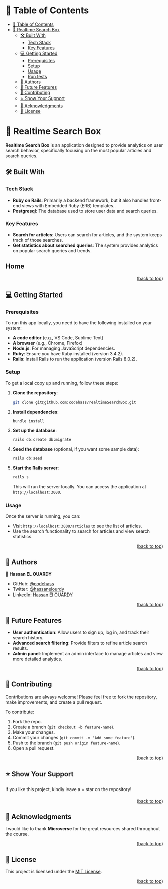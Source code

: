 <!-- TABLE OF CONTENTS -->

# 📗 Table of Contents

- [📗 Table of Contents](#-table-of-contents)
- [📖 Realtime Search Box](#-realtime-search-box-)
  - [🛠 Built With](#-built-with-)
    - [Tech Stack](#tech-stack-)
    - [Key Features](#key-features-)
  - [💻 Getting Started](#-getting-started-)
    - [Prerequisites](#prerequisites)
    - [Setup](#setup)
    - [Usage](#usage)
    - [Run tests](#run-tests)
  - [👥 Authors](#-authors-)
  - [🔭 Future Features](#-future-features-)
  - [🤝 Contributing](#-contributing-)
  - [⭐️ Show Your Support](#️-show-your-support-)
  - [🙏 Acknowledgments](#-acknowledgments-)
  - [📝 License](#-license-)

<!-- PROJECT DESCRIPTION -->

# 📖 Realtime Search Box <a name="about-project"></a>

**Realtime Search Box** is an application designed to provide analytics on user search behavior, specifically focusing on the most popular articles and search queries.

## 🛠 Built With <a name="built-with"></a>

### Tech Stack <a name="tech-stack"></a>
  - **Ruby on Rails**: Primarily a backend framework, but it also handles front-end views with Embedded Ruby (ERB) templates..
  - **Postgresql**: The database used to store user data and search queries.

### Key Features <a name="key-features"></a>
- **Search for articles**: Users can search for articles, and the system keeps track of those searches.
- **Get statistics about searched queries**: The system provides analytics on popular search queries and trends.

## Home 
<p align="right">(<a href="#readme-top">back to top</a>)</p>

<!-- GETTING STARTED -->

## 💻 Getting Started <a name="getting-started"></a>

### Prerequisites

To run this app locally, you need to have the following installed on your system:

- **A code editor** (e.g., VS Code, Sublime Text)
- **A browser** (e.g., Chrome, Firefox)
- **Node.js**: For managing JavaScript dependencies.
- **Ruby**: Ensure you have Ruby installed (version 3.4.2).
- **Rails**: Install Rails to run the application (version Rails 8.0.2).

### Setup

To get a local copy up and running, follow these steps:

1. **Clone the repository**:
    ```bash
    git clone git@github.com:codehass/realtimeSearchBox.git
    ```

2. **Install dependencies**:
    ```bash
    bundle install
    ```

3. **Set up the database**:
    ```bash
    rails db:create db:migrate
    ```

4. **Seed the database** (optional, if you want some sample data):
    ```bash
    rails db:seed
    ```

5. **Start the Rails server**:
    ```bash
    rails s
    ```

    This will run the server locally. You can access the application at `http://localhost:3000`.

### Usage

Once the server is running, you can:
- Visit `http://localhost:3000/articles` to see the list of articles.
- Use the search functionality to search for articles and view search statistics.

<p align="right">(<a href="#readme-top">back to top</a>)</p>

## 👥 Authors <a name="authors"></a>

👤 **Hassan EL OUARDY**

- GitHub: [@codehass](https://github.com/codehass)
- Twitter: [@hassanelourdy](https://twitter.com/hassanelourdy)
- LinkedIn: [Hassan El OUARDY](https://www.linkedin.com/in/hassan-el-ouardy-360b99169/)

<p align="right">(<a href="#readme-top">back to top</a>)</p>

<!-- FUTURE FEATURES -->

## 🔭 Future Features <a name="future-features"></a>
- **User authentication**: Allow users to sign up, log in, and track their search history.
- **Advanced search filtering**: Provide filters to refine article search results.
- **Admin panel**: Implement an admin interface to manage articles and view more detailed analytics.

<p align="right">(<a href="#readme-top">back to top</a>)</p>

<!-- CONTRIBUTING -->

## 🤝 Contributing <a name="contributing"></a>

Contributions are always welcome! Please feel free to fork the repository, make improvements, and create a pull request. 

To contribute:
1. Fork the repo.
2. Create a branch (`git checkout -b feature-name`).
3. Make your changes.
4. Commit your changes (`git commit -m 'Add some feature'`).
5. Push to the branch (`git push origin feature-name`).
6. Open a pull request.

<p align="right">(<a href="#readme-top">back to top</a>)</p>

## ⭐️ Show Your Support <a name="support"></a>

If you like this project, kindly leave a ⭐ star on the repository!

<p align="right">(<a href="#readme-top">back to top</a>)</p>

## 🙏 Acknowledgments <a name="acknowledgments"></a>

I would like to thank **Microverse** for the great resources shared throughout the course.

<p align="right">(<a href="#readme-top">back to top</a>)</p>

## 📝 License <a name="license"></a>

This project is licensed under the [MIT License](./LICENSE).

<p align="right">(<a href="#readme-top">back to top</a>)</p>
